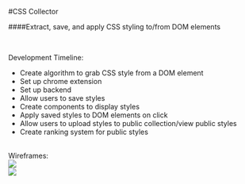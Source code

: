 #CSS Collector

####Extract, save, and apply CSS styling to/from DOM elements

<br/>

Development Timeline:
- Create algorithm to grab CSS style from a DOM element
- Set up chrome extension
- Set up backend
- Allow users to save styles
- Create components to display styles
- Apply saved styles to DOM elements on click
- Allow users to upload styles to public collection/view public styles
- Create ranking system for public styles

<br/>
Wireframes:
<br/>
<img src="https://raw.githubusercontent.com/reedwilliams24/CSS-Collector/master/docs/wireframe1.png">
<br/>
<img src="https://raw.githubusercontent.com/reedwilliams24/CSS-Collector/master/docs/wireframe2.png">
